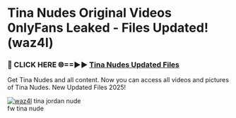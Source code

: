 # Tina Nudes Original Videos 0nlyFans Leaked - Files Updated! (waz4l)

<h3>🔴 CLICK HERE 🌐==►► <a href="https://tinyurl.com/5h6xmrr3" rel="nofollow">Tina Nudes Updated Files</a></h3>

Get Tina Nudes and all content. Now you can access all videos and pictures of Tina Nudes. New Updated Files 2025!

[![waz4l](https://i.imgur.com/KVD873Z.gif)](https://tinyurl.com/5h6xmrr3)
tina jordan nude<br>
fw tina nude